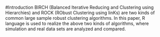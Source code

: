 #Introduction
BIRCH (Balanced Iterative Reducing and Clustering using Hierarchies) and ROCK (RObust Clustering using linKs) are two kinds of common large sample robust clustering algorithms. In this paper, R language is used to realize the above two kinds of algorithms, where simulation and real data sets are analyzed and compared.
